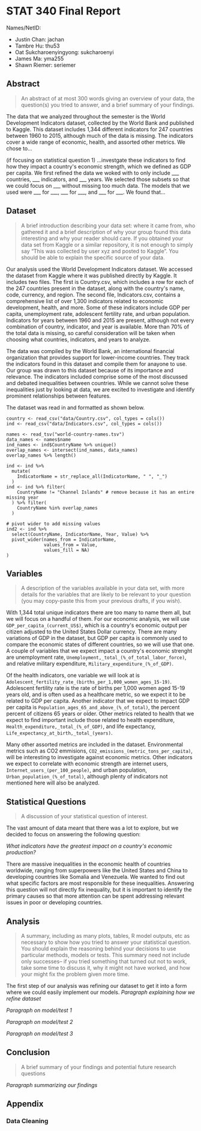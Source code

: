 # STAT 340 Final Report
Names/NetID:

-	Justin Chan: jachan
-	Tambre Hu: thu53
-	Oat Sukcharoenyingyong: sukcharoenyi
-	James Ma: yma255
-	Shawn Riemer: seriemer


## Abstract
> An abstract of at most 300 words giving an overview of your data, the question(s) you tried to
answer, and a brief summary of your findings.

The data that we analyzed throughout the semester is the World Development Indicators dataset, collected by the World Bank and published to Kaggle. This dataset includes 1,344 different indicators for 247 countries between 1960 to 2015, although much of the data is missing. The indicators cover a wide range of economic, health, and assorted other metrics. We chose to...

(if focusing on statistical question 1) ...investgate these indicators to find how they impact a country's economic strength, which we defined as GDP per capita. We first refined the data we woked with to only include ___ countries, ___ indicators, and ___ years. We selected those subsets so that we could focus on ___ without missing too much data. The models that we used were ___ for ___, ___ for ___, and ___ for ___. We found that...


## Dataset
> A brief introduction describing your data set: where it came from, who gathered it and a brief
description of why your group found this data interesting and why your reader should care. If you
obtained your data set from Kaggle or a similar repository, it is not enough to simply say “This was
collected by user xyz and posted to Kaggle”. You should be able to explain the specific source of your data.

Our analysis used the World Development Indicators dataset. We accessed the dataset from Kaggle where it was published directly by Kaggle. It includes two files. The first is Country.csv, which includes a row for each of the 247 countries present in the dataset, along with the country's name, code, currency, and region. The second file, Indicators.csv, contains a comprehensive list of over 1,300 indicators related to economic development, health, and more. Some of these indicators include GDP per capita, unemployment rate, adolescent fertility rate, and urban population. Indicators for years between 1960 and 2015 are present, although not every combination of country, indicator, and year is available. More than 70% of the total data is missing, so careful consideration will be taken when choosing what countries, indicators, and years to analyze.

The data was compiled by the World Bank, an international financial organization that provides support for lower-income countries. They track the indicators found in this dataset and compile them for anayone to use. Our group was drawn to this dataset because of its importance and relevance. The indicators included comprise some of the most discussed and debated inequalities between countries. While we cannot solve these inequalities just by looking at data, we are excited to investigate and identify prominent relationships between features.

The dataset was read in and formatted as shown below.

```{r}
country <- read_csv("data/Country.csv", col_types = cols())
ind <- read_csv("data/Indicators.csv", col_types = cols())

names <- read_tsv("world-country-names.tsv")
data_names <- names$name
ind_names <- ind$CountryName %>% unique()
overlap_names <- intersect(ind_names, data_names)
overlap_names %>% length()

ind <- ind %>% 
  mutate(
    IndicatorName = str_replace_all(IndicatorName, " ", "_")
  ) 
ind <- ind %>% filter(
    CountryName != "Channel Islands" # remove because it has an entire missing year
  ) %>% filter(
    CountryName %in% overlap_names
  )

# pivot wider to add missing values
ind2 <- ind %>%
  select(CountryName, IndicatorName, Year, Value) %>%
  pivot_wider(names_from = IndicatorName,
              values_from = Value,
              values_fill = NA)
)
```


## Variables
> A description of the variables available in your data set, with more details for the variables that are
likely to be relevant to your question (you may copy-paste this from your previous drafts, if you
wish).

With 1,344 total unique indicators there are too many to name them all, but we will focus on a handful of them. For our economic analysis, we will use `GDP_per_capita_(current_US$)`, which is a country's economic output per citizen adjusted to the United States Dollar currency. There are many variations of GDP in the dataset, but GDP per capita is commonly used to compare the economic states of different countries, so we will use that one. A couple of variables that we expect impact a country's economic strenght are unemployment rate, `Unemployment,_total_(%_of_total_labor_force)`, and relative military expenditure, `Military_expenditure_(%_of_GDP)`. 

Of the health indicators, one variable we will look at is `Adolescent_fertility_rate_(births_per_1,000_women_ages_15-19)`. Adolescent fertility rate is the rate of births per 1,000 women aged 15-19 years old, and is often used as a healthcare metric, so we expect it to be related to GDP per capita. Another indicator that we expect to impact GDP per capita is `Population_ages_65_and_above_(%_of_total)`, the percent percent of citizens 65 years or older. Other metrics related to health that we expect to find important include those related to health expenditure, `Health_expenditure,_total_(%_of_GDP)`, and life expectancy, `Life_expectancy_at_birth,_total_(years)`.

Many other assorted metrics are included in the dataset. Environmental metrics such as CO2 emmisions, `CO2_emissions_(metric_tons_per_capita)`, will be interesting to investigate against economic metrics. Other indicators we expect to correlate with economic strength are internet users, `Internet_users_(per_100_people)`, and urban population, `Urban_population_(%_of_total)`, although plenty of indicators not mentioned here will also be analyzed.


## Statistical Questions
> A discussion of your statistical question of interest.

The vast amount of data meant that there was a lot to explore, but we decided to focus on answering the following question:

*What indicators have the greatest impact on a country's economic production?*

There are massive inequalities in the economic health of countries worldwide, ranging from superpowers like the United States and China to developing countries like Somalia and Venezuela. We wanted to find out what specific factors are most responsible for these inequalities. Answering this question will not directly fix inequality, but it is important to identify the primary causes so that more attention can be spent addressing relevant issues in poor or developing countries.


## Analysis
> A summary, including as many plots, tables, R model outputs, etc as necessary to show how you
tried to answer your statistical question. You should explain the reasoning behind your decisions to
use particular methods, models or tests. This summary need not include only successes– if you tried
something that turned out not to work, take some time to discuss it, why it might not have worked,
and how your might fix the problem given more time.

The first step of our analysis was refining our dataset to get it into a form where we could easily implement our models. *Paragraph explaining how we refine dataset*

*Paragraph on model/test 1*

*Paragraph on model/test 2*

*Paragraph on model/test 3*


## Conclusion
> A brief summary of your findings and potential future research questions

*Paragraph summarizing our findings*

## Appendix

### Data Cleaning

